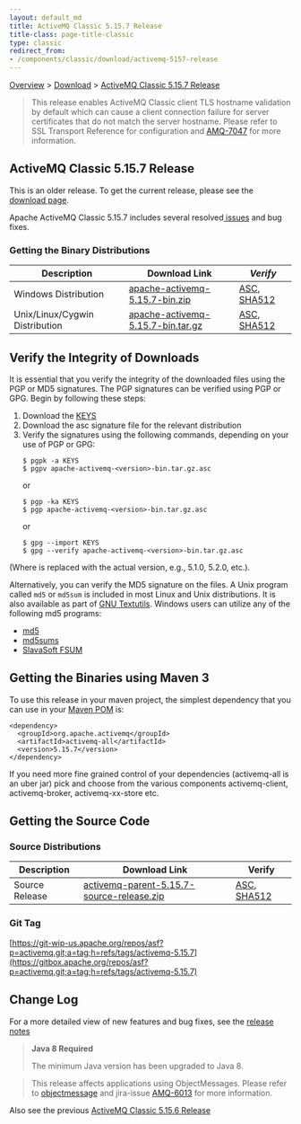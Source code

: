 ```yaml
---
layout: default_md
title: ActiveMQ Classic 5.15.7 Release 
title-class: page-title-classic
type: classic
redirect_from:
- /components/classic/download/activemq-5157-release
---
```


[Overview](overview) > [Download](download) > [ActiveMQ Classic 5.15.7 Release](activemq-5157-release)

> This release enables ActiveMQ Classic client TLS hostname validation by default which can cause a client connection failure for server certificates that do not match the server hostname. Please refer to SSL Transport Reference for configuration and [AMQ-7047](https://issues.apache.org/jira/browse/AMQ-7047?src=confmacro) for more information.

ActiveMQ Classic 5.15.7 Release
-----------------------

<div class="alert alert-warning">
  This is an older release. To get the current release, please see the <a href="{{site.baseurl}}/components/classic/download" class="alert-link">download page</a>.
</div>

Apache ActiveMQ Classic 5.15.7 includes several resolved[ issues](https://issues.apache.org/jira/secure/ReleaseNote.jspa?projectId=12311210&version=12344049) and bug fixes.

### Getting the Binary Distributions

Description|Download Link|_Verify_
---|---|---
Windows Distribution|[apache-activemq-5.15.7-bin.zip](https://archive.apache.org/dist/activemq/5.15.7/apache-activemq-5.15.7-bin.zip)|[ASC](https://archive.apache.org/dist/activemq/5.15.7/apache-activemq-5.15.7-bin.zip.asc), [SHA512](https://archive.apache.org/dist/activemq/5.15.7/apache-activemq-5.15.7-bin.zip.sha512)
Unix/Linux/Cygwin Distribution|[apache-activemq-5.15.7-bin.tar.gz](http://archive.apache.org/dist/activemq/5.15.7/apache-activemq-5.15.7-bin.tar.gz)|[ASC](https://archive.apache.org/dist/activemq/5.15.7/apache-activemq-5.15.7-bin.tar.gz.asc), [SHA512](https://archive.apache.org/dist/activemq/5.15.7/apache-activemq-5.15.7-bin.tar.gz.sha512)

Verify the Integrity of Downloads
---------------------------------

It is essential that you verify the integrity of the downloaded files using the PGP or MD5 signatures. The PGP signatures can be verified using PGP or GPG. Begin by following these steps:

1.  Download the [KEYS](https://downloads.apache.org/activemq/KEYS)
2.  Download the asc signature file for the relevant distribution
3.  Verify the signatures using the following commands, depending on your use of PGP or GPG:
    ```
    $ pgpk -a KEYS
    $ pgpv apache-activemq-<version>-bin.tar.gz.asc
    ```
    or
    ```
    $ pgp -ka KEYS
    $ pgp apache-activemq-<version>-bin.tar.gz.asc
    ```
    or
    ```
    $ gpg --import KEYS
    $ gpg --verify apache-activemq-<version>-bin.tar.gz.asc
    ```

(Where <version> is replaced with the actual version, e.g., 5.1.0, 5.2.0, etc.).

Alternatively, you can verify the MD5 signature on the files. A Unix program called `md5` or `md5sum` is included in most Linux and Unix distributions. It is also available as part of [GNU Textutils](http://www.gnu.org/software/textutils/textutils.html). Windows users can utilize any of the following md5 programs:

*   [md5](http://www.fourmilab.ch/md5/)
*   [md5sums](http://www.pc-tools.net/win32/md5sums/)
*   [SlavaSoft FSUM](http://www.slavasoft.com/fsum/)

Getting the Binaries using Maven 3
----------------------------------

To use this release in your maven project, the simplest dependency that you can use in your [Maven POM](http://maven.apache.org/guides/introduction/introduction-to-the-pom.html) is:
```
<dependency>
  <groupId>org.apache.activemq</groupId>
  <artifactId>activemq-all</artifactId>
  <version>5.15.7</version>
</dependency>
```
If you need more fine grained control of your dependencies (activemq-all is an uber jar) pick and choose from the various components activemq-client, activemq-broker, activemq-xx-store etc.

Getting the Source Code
-----------------------

### Source Distributions

Description|Download Link|Verify
---|---|---
Source Release|[activemq-parent-5.15.7-source-release.zip](https://archive.apache.org/dist/activemq/5.15.7/activemq-parent-5.15.7-source-release.zip)|[ASC](https://archive.apache.org/dist/activemq/5.15.7/activemq-parent-5.15.7-source-release.zip.asc), [SHA512](https://archive.apache.org/dist/activemq/5.15.7/activemq-parent-5.15.7-source-release.zip.sha512)

### Git Tag

[https://git-wip-us.apache.org/repos/asf?p=activemq.git;a=tag;h=refs/tags/activemq-5.15.7](https://gitbox.apache.org/repos/asf?p=activemq.git;a=tag;h=refs/tags/activemq-5.15.7)

Change Log
----------

For a more detailed view of new features and bug fixes, see the [release notes](https://issues.apache.org/jira/secure/ReleaseNote.jspa?projectId=12311210&version=12344049)

> **Java 8 Required**
> 
> The minimum Java version has been upgraded to Java 8.

> This release affects applications using ObjectMessages. Please refer to [objectmessage](objectmessage) and jira-issue [AMQ-6013](https://issues.apache.org/jira/browse/AMQ-6013) for more information.

Also see the previous [ActiveMQ Classic 5.15.6 Release](activemq-5156-release)
